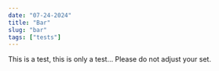 ```yaml
---
date: "07-24-2024"
title: "Bar"
slug: "bar"
tags: ["tests"]
---
```


This is a test, this is only a test...
Please do not adjust your set.
